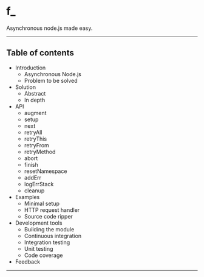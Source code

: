 f_
==

Asynchronous node.js made easy.

---

## Table of contents

* Introduction
    - Asynchronous Node.js
    - Problem to be solved
* Solution
    - Abstract
    - In depth
* API
    - augment
    - setup
    - next
    - retryAll
    - retryThis
    - retryFrom
    - retryMethod
    - abort
    - finish
    - resetNamespace
    - addErr
    - logErrStack
    - cleanup
* Examples
    - Minimal setup
    - HTTP request handler
    - Source code ripper
* Development tools
    - Building the module
    - Continuous integration
    - Integration testing
    - Unit testing
    - Code coverage
* Feedback


---